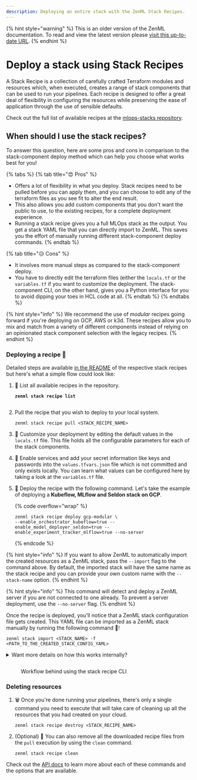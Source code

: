 ```yaml
---
description: Deploying an entire stack with the ZenML Stack Recipes.
---
```


{% hint style="warning" %}
This is an older version of the ZenML documentation. To read and view the latest version please [visit this up-to-date URL](https://docs.zenml.io).
{% endhint %}


# Deploy a stack using Stack Recipes

A Stack Recipe is a collection of carefully crafted Terraform modules and resources which, when executed, creates a
range of stack components that can be used to run your pipelines. Each recipe is designed to offer a great deal of
flexibility in configuring the resources while preserving the ease of application through the use of sensible defaults.

Check out the full list of available recipes at
the [mlops-stacks repository](https://github.com/zenml-io/mlops-stacks#-list-of-recipes).&#x20;

## When should I use the stack recipes?

To answer this question, here are some pros and cons in comparison to the stack-component deploy method which can help
you choose what works best for you!

{% tabs %}
{% tab title="😍 Pros" %}

* Offers a lot of flexibility in what you deploy. Stack recipes need to be pulled before you can apply them, and you can
  choose to edit any of the terraform files as you see fit to alter the end result.
* This also allows you add custom components that you don't want the public to use, to the existing recipes, for a
  complete deployment experience.
* Running a stack recipe gives you a full MLOps stack as the output. You get a stack YAML file that you can directly
  import to ZenML. This saves you the effort of manually running different stack-component deploy commands.
{% endtab %}

{% tab title="😥 Cons" %}

* It involves more manual steps as compared to the stack-component deploy.
* You have to directly edit the terraform files (either the `locals.tf` or the `variables.tf` if you want to customize
  the deployment. The stack-component CLI, on the other hand, gives you a Python interface for you to avoid dipping your
  toes in HCL code at all.
{% endtab %}
{% endtabs %}

{% hint style="info" %}
We recommend the use of _modular_ recipes going forward if you're deploying on GCP, AWS or k3d. These recipes allow you
to mix and match from a variety of different components instead of relying on an opinionated stack component selection
with the legacy recipes.
{% endhint %}

### Deploying a recipe 🚀

Detailed steps are available [in the README](https://github.com/zenml-io/mlops-stacks#-list-of-recipes) of the
respective stack recipes but here's what a simple flow could look like:

1. 📃 List all available recipes in the repository.

    <pre><code><strong>zenml stack recipe list
    </strong></code></pre>

2. Pull the recipe that you wish to deploy to your local system.

    ```
    zenml stack recipe pull <STACK_RECIPE_NAME>
    ```

3. 🎨 Customize your deployment by editing the default values in the `locals.tf` file. This file holds all the
   configurable parameters for each of the stack components.

4. 🔐 Enable services and add your secret information like keys and passwords into the `values.tfvars.json` file which
   is not committed and only exists locally. You can learn what values can be configured here by taking a look at
   the `variables.tf` file.

5. 🚀 Deploy the recipe with the following command. Let's take the example of deploying a **Kubeflow, MLflow and Seldon
   stack on GCP**.

    {% code overflow="wrap" %}
    ```
    zenml stack recipe deploy gcp-modular \
    --enable_orchestrator_kubeflow=true --enable_model_deployer_seldon=true --enable_experiment_tracker_mlflow=true --no-server
    ```
    {% endcode %}

{% hint style="info" %}
If you want to allow ZenML to automatically import the created resources as a ZenML stack, pass the `--import` flag to
the command above. By default, the imported stack will have the same name as the stack recipe and you can provide your
own custom name with the `--stack-name` option.
{% endhint %}

{% hint style="info" %}
This command will detect and deploy a ZenML server if you are not connected to one already. To prevent a server
deployment, use the `--no-server` flag.
{% endhint %}

Once the recipe is deployed, you'll notice that a ZenML stack configuration file gets created. This YAML file can be
imported as a ZenML stack manually by running the following command 🤯!&#x20;

```
zenml stack import <STACK_NAME> -f <PATH_TO_THE_CREATED_STACK_CONFIG_YAML>
```

<details>

<summary>Want more details on how this works internally?</summary>

The stack recipe CLI interacts with the [mlops-stacks](https://github.com/zenml-io/mlops-stacks) repository to fetch the
recipes and stores them locally in the **Global Config** directory. From here, they are pulled to your local directory
or whatever directory you specify in the `--path` flag for the CLI.

This is what you see and where you can make any changes you want to the recipe files. You can also use native terraform
commands like `terraform apply` to deploy components but this would require you to pass the variables manually using
the `-var-file` flag to the terraform CLI.

</details>

<figure><img src="broken-reference" alt=""><figcaption><p>Workflow behind using the stack recipe CLI</p></figcaption></figure>

### Deleting resources

1. 🗑️ Once you're done running your pipelines, there's only a single command you need to execute that will take care of
   cleaning up all the resources that you had created on your cloud.

   ```
   zenml stack recipe destroy <STACK_RECIPE_NAME>
   ```
2. (Optional) 🧹 You can also remove all the downloaded recipe files from the `pull` execution by using the `clean`
   command.

   ```
   zenml stack recipe clean
   ```

Check out the [API docs](https://apidocs.zenml.io/) to learn more about each of these commands and the options that are
available.
